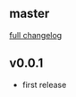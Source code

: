 ## master
[full changelog](http://github.com/sue445/paraduct/compare/v0.0.1...master)

## v0.0.1
* first release
